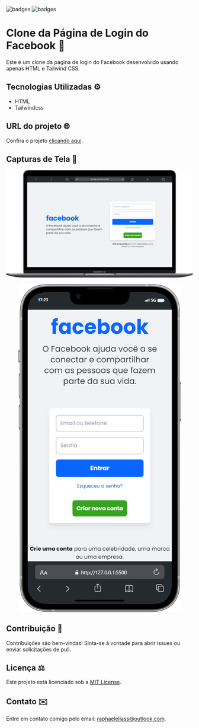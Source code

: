 ![badges](https://img.shields.io/badge/HTML5-E34F26?style=for-the-badge&logo=html5&logoColor=white)
![badges](https://img.shields.io/badge/Tailwind_CSS-38B2AC?style=for-the-badge&logo=tailwind-css&logoColor=white)

# Clone da Página de Login do Facebook 🎨

Este é um clone da página de login do Facebook desenvolvido usando apenas HTML e Tailwind CSS.




## Tecnologias Utilizadas ⚙️

- HTML
- Tailwindcss


## URL do projeto 🌐


Confira o projeto [clicando aqui](https://raphaeleliass.github.io/Facebook-LoginScreen/).


## Capturas de Tela 📸


<p align="center">
  <img src="src/screenshots/screenshot-desktop.png" alt="Screenshot do projeto tela de login no desktop">
</p>
<p align="center">
  <img src="src/screenshots/screenshot-mobile.png" alt="Screenshot do projeto tela de login no mobile">
</p>


## Contribuição 🤝

Contribuições são bem-vindas! Sinta-se à vontade para abrir issues ou enviar solicitações de pull.

## Licença ⚖️

Este projeto está licenciado sob a [MIT License](LICENSE).

## Contato ✉️

Entre em contato comigo pelo email: raphaeleliass@outlook.com.
